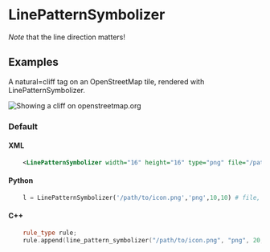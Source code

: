 # LinePatternSymbolizer

*Note* that the line direction matters!

## Examples
A natural=cliff tag on an OpenStreetMap tile, rendered with LinePatternSymbolizer.

![Showing a cliff on openstreetmap.org](http://a.tile.openstreetmap.org/18/141423/87855.png)

### Default


#### XML

```xml
    <LinePatternSymbolizer width="16" height="16" type="png" file="/path/to/icon.png"/>
```


#### Python


```python
    l = LinePatternSymbolizer('/path/to/icon.png','png',10,10) # file, type, width, height
```

#### C++

```cpp
    rule_type rule;
    rule.append(line_pattern_symbolizer("/path/to/icon.png", "png", 20, 20)); // file, type, width, height
```
